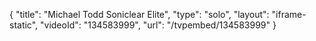 {
    "title": "Michael Todd Soniclear Elite",
    "type": "solo",
    "layout": "iframe-static",
    "videoId": "134583999",
    "url": "\/tvpembed\/134583999"
}